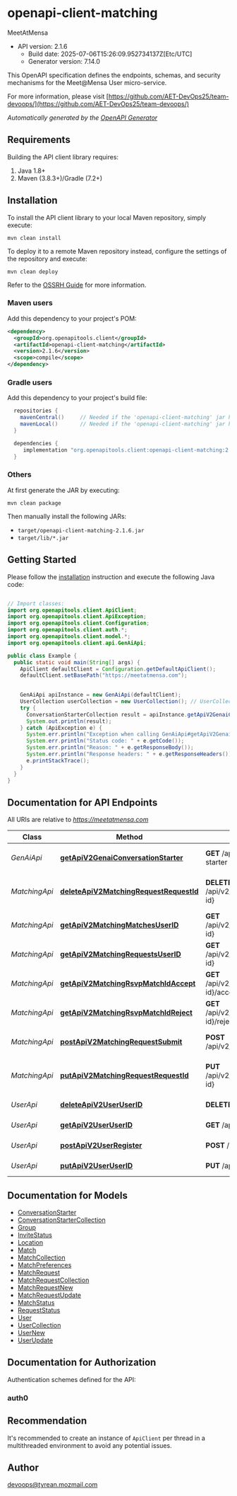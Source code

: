 # openapi-client-matching

MeetAtMensa
- API version: 2.1.6
  - Build date: 2025-07-06T15:26:09.952734137Z[Etc/UTC]
  - Generator version: 7.14.0

This OpenAPI specification defines the endpoints, schemas, and security mechanisms
for the Meet@Mensa User micro-service. 

  For more information, please visit [https://github.com/AET-DevOps25/team-devoops/](https://github.com/AET-DevOps25/team-devoops/)

*Automatically generated by the [OpenAPI Generator](https://openapi-generator.tech)*


## Requirements

Building the API client library requires:
1. Java 1.8+
2. Maven (3.8.3+)/Gradle (7.2+)

## Installation

To install the API client library to your local Maven repository, simply execute:

```shell
mvn clean install
```

To deploy it to a remote Maven repository instead, configure the settings of the repository and execute:

```shell
mvn clean deploy
```

Refer to the [OSSRH Guide](http://central.sonatype.org/pages/ossrh-guide.html) for more information.

### Maven users

Add this dependency to your project's POM:

```xml
<dependency>
  <groupId>org.openapitools.client</groupId>
  <artifactId>openapi-client-matching</artifactId>
  <version>2.1.6</version>
  <scope>compile</scope>
</dependency>
```

### Gradle users

Add this dependency to your project's build file:

```groovy
  repositories {
    mavenCentral()     // Needed if the 'openapi-client-matching' jar has been published to maven central.
    mavenLocal()       // Needed if the 'openapi-client-matching' jar has been published to the local maven repo.
  }

  dependencies {
     implementation "org.openapitools.client:openapi-client-matching:2.1.6"
  }
```

### Others

At first generate the JAR by executing:

```shell
mvn clean package
```

Then manually install the following JARs:

* `target/openapi-client-matching-2.1.6.jar`
* `target/lib/*.jar`

## Getting Started

Please follow the [installation](#installation) instruction and execute the following Java code:

```java

// Import classes:
import org.openapitools.client.ApiClient;
import org.openapitools.client.ApiException;
import org.openapitools.client.Configuration;
import org.openapitools.client.auth.*;
import org.openapitools.client.model.*;
import org.openapitools.client.api.GenAiApi;

public class Example {
  public static void main(String[] args) {
    ApiClient defaultClient = Configuration.getDefaultApiClient();
    defaultClient.setBasePath("https://meetatmensa.com");
    

    GenAiApi apiInstance = new GenAiApi(defaultClient);
    UserCollection userCollection = new UserCollection(); // UserCollection | Request Conversation starter for these users
    try {
      ConversationStarterCollection result = apiInstance.getApiV2GenaiConversationStarter(userCollection);
      System.out.println(result);
    } catch (ApiException e) {
      System.err.println("Exception when calling GenAiApi#getApiV2GenaiConversationStarter");
      System.err.println("Status code: " + e.getCode());
      System.err.println("Reason: " + e.getResponseBody());
      System.err.println("Response headers: " + e.getResponseHeaders());
      e.printStackTrace();
    }
  }
}

```

## Documentation for API Endpoints

All URIs are relative to *https://meetatmensa.com*

Class | Method | HTTP request | Description
------------ | ------------- | ------------- | -------------
*GenAiApi* | [**getApiV2GenaiConversationStarter**](docs/GenAiApi.md#getApiV2GenaiConversationStarter) | **GET** /api/v2/genai/conversation-starter | Request conversation starter
*MatchingApi* | [**deleteApiV2MatchingRequestRequestId**](docs/MatchingApi.md#deleteApiV2MatchingRequestRequestId) | **DELETE** /api/v2/matching/request/{request-id} | Delete MatchRequest with {request-id}
*MatchingApi* | [**getApiV2MatchingMatchesUserID**](docs/MatchingApi.md#getApiV2MatchingMatchesUserID) | **GET** /api/v2/matching/matches/{user-id} | Retrieve all matches for a {user-id}
*MatchingApi* | [**getApiV2MatchingRequestsUserID**](docs/MatchingApi.md#getApiV2MatchingRequestsUserID) | **GET** /api/v2/matching/requests/{user-id} | Retrieve all MatchRequests for a {user-id}
*MatchingApi* | [**getApiV2MatchingRsvpMatchIdAccept**](docs/MatchingApi.md#getApiV2MatchingRsvpMatchIdAccept) | **GET** /api/v2/matching/rsvp/{match-id}/accept | Accept invitation to a given match
*MatchingApi* | [**getApiV2MatchingRsvpMatchIdReject**](docs/MatchingApi.md#getApiV2MatchingRsvpMatchIdReject) | **GET** /api/v2/matching/rsvp/{match-id}/reject | Reject invitation to a given match
*MatchingApi* | [**postApiV2MatchingRequestSubmit**](docs/MatchingApi.md#postApiV2MatchingRequestSubmit) | **POST** /api/v2/matching/request/submit | Submit matching Request
*MatchingApi* | [**putApiV2MatchingRequestRequestId**](docs/MatchingApi.md#putApiV2MatchingRequestRequestId) | **PUT** /api/v2/matching/request/{request-id} | Update MatchRequest with {request-id}
*UserApi* | [**deleteApiV2UserUserID**](docs/UserApi.md#deleteApiV2UserUserID) | **DELETE** /api/v2/user/{user-id} | Delete User with {user-id}
*UserApi* | [**getApiV2UserUserID**](docs/UserApi.md#getApiV2UserUserID) | **GET** /api/v2/user/{user-id} | Retrieve User with {user-id}
*UserApi* | [**postApiV2UserRegister**](docs/UserApi.md#postApiV2UserRegister) | **POST** /api/v2/user/register | Register new User
*UserApi* | [**putApiV2UserUserID**](docs/UserApi.md#putApiV2UserUserID) | **PUT** /api/v2/user/{user-id} | Update User with {user-id}


## Documentation for Models

 - [ConversationStarter](docs/ConversationStarter.md)
 - [ConversationStarterCollection](docs/ConversationStarterCollection.md)
 - [Group](docs/Group.md)
 - [InviteStatus](docs/InviteStatus.md)
 - [Location](docs/Location.md)
 - [Match](docs/Match.md)
 - [MatchCollection](docs/MatchCollection.md)
 - [MatchPreferences](docs/MatchPreferences.md)
 - [MatchRequest](docs/MatchRequest.md)
 - [MatchRequestCollection](docs/MatchRequestCollection.md)
 - [MatchRequestNew](docs/MatchRequestNew.md)
 - [MatchRequestUpdate](docs/MatchRequestUpdate.md)
 - [MatchStatus](docs/MatchStatus.md)
 - [RequestStatus](docs/RequestStatus.md)
 - [User](docs/User.md)
 - [UserCollection](docs/UserCollection.md)
 - [UserNew](docs/UserNew.md)
 - [UserUpdate](docs/UserUpdate.md)


<a id="documentation-for-authorization"></a>
## Documentation for Authorization


Authentication schemes defined for the API:
<a id="auth0"></a>
### auth0



## Recommendation

It's recommended to create an instance of `ApiClient` per thread in a multithreaded environment to avoid any potential issues.

## Author

devoops@tyrean.mozmail.com

